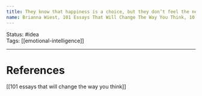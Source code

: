 ```yaml
---
title: They know that happiness is a choice, but they don’t feel the need to make it all the time.
name: Brianna Wiest, 101 Essays That Will Change The Way You Think, 10 Things Emotionally Intelligent People do not Do
---
```


Status: #idea  
Tags: [[emotional-intelligence]]

---
# References
[[101 essays that will change the way you think]]